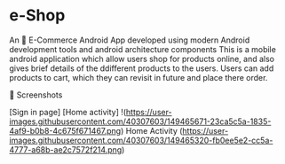 
# e-Shop
An 🛒 E-Commerce  Android App developed using modern Android development tools and android architecture components
This is a mobile android application which allow users shop for products online, and also gives brief details of the ddifferent products to the users. Users can add products to cart, 
which they can revisit in future and place there order.

📸 Screenshots

[Sign in page]                                                                                            [Home activity]
                                                                                                          !(https://user-images.githubusercontent.com/40307603/149465671-23ca5c5a-1835-4af9-b0b8-4c675f671467.png)
Home Activity
(https://user-images.githubusercontent.com/40307603/149465320-fb0ee5e2-cc5a-4777-a68b-ae2c7572f214.png)
